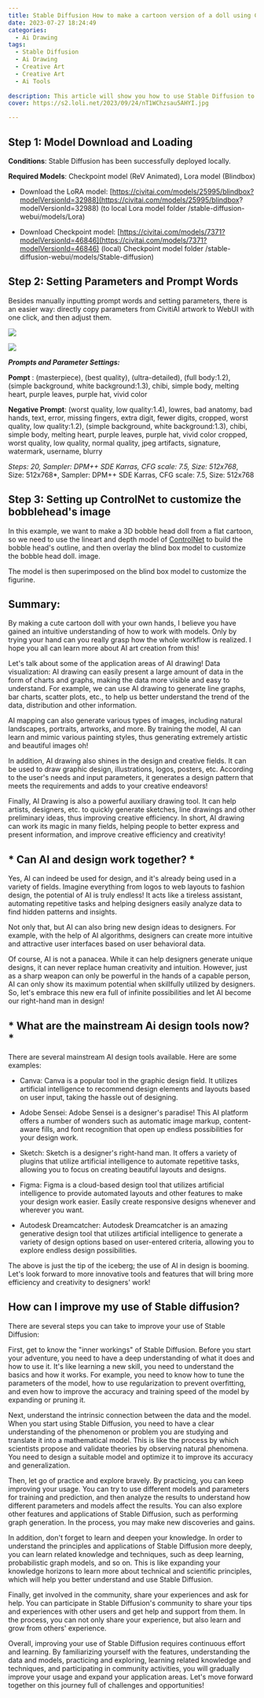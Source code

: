 ```yaml
---
title: Stable Diffusion How to make a cartoon version of a doll using C models
date: 2023-07-27 18:24:49
categories:
  - Ai Drawing
tags:
  - Stable Diffusion
  - Ai Drawing
  - Creative Art
  - Creative Art
  - Ai Tools
  
description: This article will show you how to use Stable Diffusion to download a model of Station C and materialize the whole process of AIGC creation by actually creating a cute cartoon doll.
cover: https://s2.loli.net/2023/09/24/nT1WChzsau5AHYI.jpg

---
```


## Step 1: Model Download and Loading

**Conditions**: Stable Diffusion has been successfully deployed locally.

**Required Models**: Checkpoint model (ReV Animated), Lora model (Blindbox)

- Download the LoRA model: [https://civitai.com/models/25995/blindbox?modelVersionId=32988](https://civitai.com/models/25995/blindbox? modelVersionId=32988) (to local Lora model folder /stable-diffusion-webui/models/Lora)

- Download Checkpoint model: [https://civitai.com/models/7371?modelVersionId=46846](https://civitai.com/models/7371?modelVersionId=46846) (local) Checkpoint model folder /stable-diffusion-webui/models/Stable-diffusion)

## Step 2: Setting Parameters and Prompt Words

Besides manually inputting prompt words and setting parameters, there is an easier way: directly copy parameters from CivitiAI artwork to WebUI with one click, and then adjust them.

![](https://s2.loli.net/2023/07/27/py2MabrNl37KRSV.jpg)

![](https://s2.loli.net/2023/07/27/WXaoYDLrkqfedNO.jpg)

***Prompts and Parameter Settings:***

**Pompt** : (masterpiece), (best quality), (ultra-detailed), (full body:1.2), (simple background, white background:1.3), chibi, simple body, melting heart, purple leaves, purple hat, vivid color

**Negative Prompt**: (worst quality, low quality:1.4), lowres, bad anatomy, bad hands, text, error, missing fingers, extra digit, fewer digits, cropped, worst quality, low quality:1.2), (simple background, white background:1.3), chibi, simple body, melting heart, purple leaves, purple hat, vivid color cropped, worst quality, low quality, normal quality, jpeg artifacts, signature, watermark, username, blurry

*Steps: 20, Sampler: DPM++ SDE Karras, CFG scale: 7.5, Size: 512x768*, Size: 512x768*, Sampler: DPM++ SDE Karras, CFG scale: 7.5, Size: 512x768

## Step 3: Setting up ControlNet to customize the bobblehead's image

In this example, we want to make a 3D bobble head doll from a flat cartoon, so we need to use the lineart and depth model of [ControlNet](https://stablediffusionweb.com/ControlNet) to build the bobble head's outline, and then overlay the blind box model to customize the bobble head doll. image.

The model is then superimposed on the blind box model to customize the figurine. [](https://s2.loli.net/2023/07/27/rezFAto3pB7VPCm.jpg)

## Summary:

By making a cute cartoon doll with your own hands, I believe you have gained an intuitive understanding of how to work with models. Only by trying your hand can you really grasp how the whole workflow is realized. I hope you all can learn more about AI art creation from this!

Let's talk about some of the application areas of AI drawing!
Data visualization: AI drawing can easily present a large amount of data in the form of charts and graphs, making the data more visible and easy to understand. For example, we can use AI drawing to generate line graphs, bar charts, scatter plots, etc., to help us better understand the trend of the data, distribution and other information.

AI mapping can also generate various types of images, including natural landscapes, portraits, artworks, and more. By training the model, AI can learn and mimic various painting styles, thus generating extremely artistic and beautiful images oh!

In addition, AI drawing also shines in the design and creative fields. It can be used to draw graphic design, illustrations, logos, posters, etc. According to the user's needs and input parameters, it generates a design pattern that meets the requirements and adds to your creative endeavors!

Finally, AI Drawing is also a powerful auxiliary drawing tool. It can help artists, designers, etc. to quickly generate sketches, line drawings and other preliminary ideas, thus improving creative efficiency. In short, AI drawing can work its magic in many fields, helping people to better express and present information, and improve creative efficiency and creativity!

## * Can AI and design work together? *

Yes, AI can indeed be used for design, and it's already being used in a variety of fields. Imagine everything from logos to web layouts to fashion design, the potential of AI is truly endless! It acts like a tireless assistant, automating repetitive tasks and helping designers easily analyze data to find hidden patterns and insights.

Not only that, but AI can also bring new design ideas to designers. For example, with the help of AI algorithms, designers can create more intuitive and attractive user interfaces based on user behavioral data.

Of course, AI is not a panacea. While it can help designers generate unique designs, it can never replace human creativity and intuition. However, just as a sharp weapon can only be powerful in the hands of a capable person, AI can only show its maximum potential when skillfully utilized by designers. So, let's embrace this new era full of infinite possibilities and let AI become our right-hand man in design!

## * What are the mainstream Ai design tools now? *

There are several mainstream AI design tools available. Here are some examples:

- Canva: Canva is a popular tool in the graphic design field. It utilizes artificial intelligence to recommend design elements and layouts based on user input, taking the hassle out of designing.

- Adobe Sensei: Adobe Sensei is a designer's paradise! This AI platform offers a number of wonders such as automatic image markup, content-aware fills, and font recognition that open up endless possibilities for your design work.

- Sketch: Sketch is a designer's right-hand man. It offers a variety of plugins that utilize artificial intelligence to automate repetitive tasks, allowing you to focus on creating beautiful layouts and designs.

- Figma: Figma is a cloud-based design tool that utilizes artificial intelligence to provide automated layouts and other features to make your design work easier. Easily create responsive designs whenever and wherever you want.

- Autodesk Dreamcatcher: Autodesk Dreamcatcher is an amazing generative design tool that utilizes artificial intelligence to generate a variety of design options based on user-entered criteria, allowing you to explore endless design possibilities.

The above is just the tip of the iceberg; the use of AI in design is booming. Let's look forward to more innovative tools and features that will bring more efficiency and creativity to designers' work!

## How can I improve my use of Stable diffusion?

There are several steps you can take to improve your use of Stable Diffusion:

First, get to know the "inner workings" of Stable Diffusion. Before you start your adventure, you need to have a deep understanding of what it does and how to use it. It's like learning a new skill, you need to understand the basics and how it works. For example, you need to know how to tune the parameters of the model, how to use regularization to prevent overfitting, and even how to improve the accuracy and training speed of the model by expanding or pruning it.

Next, understand the intrinsic connection between the data and the model. When you start using Stable Diffusion, you need to have a clear understanding of the phenomenon or problem you are studying and translate it into a mathematical model. This is like the process by which scientists propose and validate theories by observing natural phenomena. You need to design a suitable model and optimize it to improve its accuracy and generalization.

Then, let go of practice and explore bravely. By practicing, you can keep improving your usage. You can try to use different models and parameters for training and prediction, and then analyze the results to understand how different parameters and models affect the results. You can also explore other features and applications of Stable Diffusion, such as performing graph generation. In the process, you may make new discoveries and gains.

In addition, don't forget to learn and deepen your knowledge. In order to understand the principles and applications of Stable Diffusion more deeply, you can learn related knowledge and techniques, such as deep learning, probabilistic graph models, and so on. This is like expanding your knowledge horizons to learn more about technical and scientific principles, which will help you better understand and use Stable Diffusion.

Finally, get involved in the community, share your experiences and ask for help. You can participate in Stable Diffusion's community to share your tips and experiences with other users and get help and support from them. In the process, you can not only share your experience, but also learn and grow from others' experience.

Overall, improving your use of Stable Diffusion requires continuous effort and learning. By familiarizing yourself with the features, understanding the data and models, practicing and exploring, learning related knowledge and techniques, and participating in community activities, you will gradually improve your usage and expand your application areas. Let's move forward together on this journey full of challenges and opportunities!



